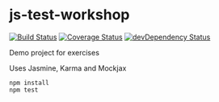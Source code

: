 js-test-workshop
====

[![Build Status](https://travis-ci.org/larsthorup/js-test-workshop.png)](https://travis-ci.org/larsthorup/js-test-workshop)
[![Coverage Status](https://coveralls.io/repos/larsthorup/js-test-workshop/badge.png?branch=master)](https://coveralls.io/r/larsthorup/js-test-workshop?branch=master)
[![devDependency Status](https://david-dm.org/larsthorup/js-test-workshop/dev-status.png)](https://david-dm.org/larsthorup/js-test-workshop#info=devDependencies)


Demo project for exercises

Uses Jasmine, Karma and Mockjax

    npm install
    npm test